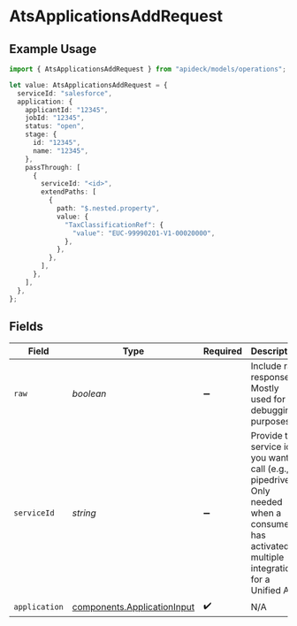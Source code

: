 # AtsApplicationsAddRequest

## Example Usage

```typescript
import { AtsApplicationsAddRequest } from "apideck/models/operations";

let value: AtsApplicationsAddRequest = {
  serviceId: "salesforce",
  application: {
    applicantId: "12345",
    jobId: "12345",
    status: "open",
    stage: {
      id: "12345",
      name: "12345",
    },
    passThrough: [
      {
        serviceId: "<id>",
        extendPaths: [
          {
            path: "$.nested.property",
            value: {
              "TaxClassificationRef": {
                "value": "EUC-99990201-V1-00020000",
              },
            },
          },
        ],
      },
    ],
  },
};
```

## Fields

| Field                                                                                                                                         | Type                                                                                                                                          | Required                                                                                                                                      | Description                                                                                                                                   | Example                                                                                                                                       |
| --------------------------------------------------------------------------------------------------------------------------------------------- | --------------------------------------------------------------------------------------------------------------------------------------------- | --------------------------------------------------------------------------------------------------------------------------------------------- | --------------------------------------------------------------------------------------------------------------------------------------------- | --------------------------------------------------------------------------------------------------------------------------------------------- |
| `raw`                                                                                                                                         | *boolean*                                                                                                                                     | :heavy_minus_sign:                                                                                                                            | Include raw response. Mostly used for debugging purposes                                                                                      |                                                                                                                                               |
| `serviceId`                                                                                                                                   | *string*                                                                                                                                      | :heavy_minus_sign:                                                                                                                            | Provide the service id you want to call (e.g., pipedrive). Only needed when a consumer has activated multiple integrations for a Unified API. | salesforce                                                                                                                                    |
| `application`                                                                                                                                 | [components.ApplicationInput](../../models/components/applicationinput.md)                                                                    | :heavy_check_mark:                                                                                                                            | N/A                                                                                                                                           |                                                                                                                                               |